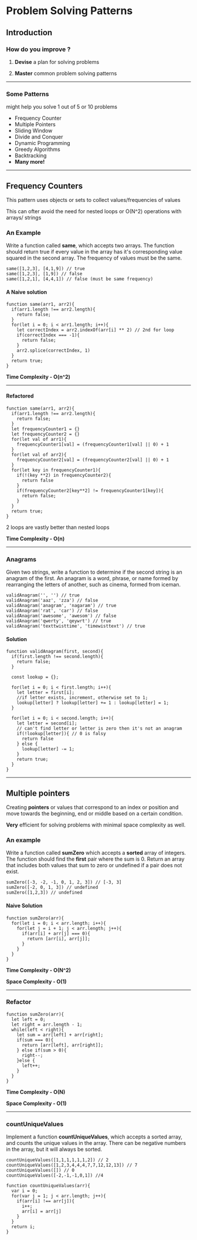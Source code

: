 # Problem Solving Patterns

## Introduction

### How do you improve ?

1. **Devise** a plan for solving problems

2. **Master** common problem solving patterns

---

### Some Patterns

might help you solve 1 out of 5 or 10 problems

- Frequency Counter
- Multiple Pointers
- Sliding Window
- Divide and Conquer
- Dynamic Programming
- Greedy Algorithms
- Backtracking
- **Many more!**

---

## Frequency Counters

This pattern uses objects or sets to collect values/frequencies of values

This can ofter avoid the need for nested loops or O(N^2) operations with arrays/ strings

### An Example

Write a function called **same**, which accepts two arrays. The function should return true if every value in the array has it's corresponding value squared in the second array. The frequency of values must be the same.

```
same([1,2,3], [4,1,9]) // true
same([1,2,3], [1,9]) // false
same([1,2,1], [4,4,1]) // false (must be same frequency)
```

#### A Naive solution

```
function same(arr1, arr2){
  if(arr1.length !== arr2.length){
    return false;
  }
  for(let i = 0; i < arr1.length; i++){
    let correctIndex = arr2.indexOf(arr[i] ** 2) // 2nd for loop
    if(correctIndex === -1){
      return false;
    }
    arr2.splice(correctIndex, 1)
  }
  return true;
}
```

**Time Complexity - O(n^2)**

---

#### Refactored

```
function same(arr1, arr2){
  if(arr1.length !== arr2.length){
    return false;
  }
  let frequencyCounter1 = {}
  let frequencyCounter2 = {}
  for(let val of arr1){
    frequencyCounter1[val] = (frequencyCounter1[val] || 0) + 1
  }
  for(let val of arr2){
    frequencyCounter2[val] = (frequencyCounter2[val] || 0) + 1
  }
  for(let key in frequencyCounter1){
    if(!(key **2) in frequencyCounter2){
      return false
    }
    if(frequencyCounter2[key**2] != frequencyCounter1[key]){
      return false;
    }
  }
  return true;
}
```

2 loops are vastly better than nested loops

**Time Complexity - O(n)**

---

### Anagrams

Given two strings, write a function to determine if the second string is an anagram of the first. An anagram is a word, phrase, or name formed by rearranging the letters of another, such as cinema, formed from iceman.

```
validAnagram('', '') // true
validAnagram('aaz', 'zza') // false
validAnagram('anagram', 'nagaram') // true
validAnagram('rat', 'car') // false
validAnagram('awesome', 'awesom') // false
validAnagram('qwerty', 'qeywrt') // true
validAnagram('texttwisttime', 'timewisttext') // true
```

#### Solution

```
function validAnagram(first, second){
  if(first.length !== second.length){
    return false;
  }

  const lookup = {};

  for(let i = 0; i < first.length; i++){
    let letter = first[i];
    //if letter exists, increment, otherwise set to 1;
    lookup[letter] ? lookup[letter] += 1 : lookup[letter] = 1;
  }

  for(let i = 0; i < second.length; i++){
    let letter = second[i];
    // can't find letter or letter is zero then it's not an anagram
    if(!lookup[letter]){ // 0 is falsy
      return false
    } else {
      lookup[letter] -= 1;
    }
    return true;
  }
}
```

---

## Multiple pointers

Creating **pointers** or values that correspond to an index or position and move towards the beginning, end or middle based on a certain condition.

**Very** efficient for solving problems with minimal space complexity as well.

### An example

Write a function called **sumZero** which accepts a **sorted** array of integers. The function should find the **first** pair where the sum is 0. Return an array that includes both values that sum to zero or undefined if a pair does not exist.

```
sumZero([-3, -2, -1, 0, 1, 2, 3]) // [-3, 3]
sumZero([-2, 0, 1, 3]) // undefined
sumZero([1,2,3]) // undefined
```

#### Naive Solution

```
function sumZero(arr){
  for(let i = 0; i < arr.length; i++){
    for(let j = i + 1; j < arr.length; j++){
      if(arr[i] + arr[j] === 0){
        return [arr[i], arr[j]];
      }
    }
  }
}
```

**Time Complexity - O(N^2)**

**Space Complexity - O(1)**

---

### Refactor

```
function sumZero(arr){
  let left = 0;
  let right = arr.length - 1;
  while(left < right){
    let sum = arr[left] + arr[right];
    if(sum === 0){
      return [arr[left], arr[right]];
    } else if(sum > 0){
      right--;
    }else {
      left++;
    }
  }
}
```

**Time Complexity - O(N)**

**Space Complexity - O(1)**

---

### countUniqueValues

Implement a function **countUniqueValues**, which accepts a sorted array, and counts the unique values in the array. There can be negative numbers in the array, but it will always be sorted.

```
countUniqueValues([1,1,1,1,1,1,2]) // 2
countUniqueValues([1,2,3,4,4,4,7,7,12,12,13]) // 7
countUniqueValues([]) // 0
countUniqueValues([-2,-1,-1,0,1]) //4
```

```
function countUniqueValues(arr){
  var i = 0;
  for(var j = 1; j < arr.length; j++){
    if(arr[i] !== arr[j]){
      i++;
      arr[i] = arr[j]
    }
  }
  return i;
}
```
